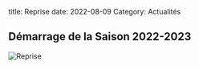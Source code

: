 title: Reprise
date: 2022-08-09
Category: Actualités

## Démarrage de la Saison 2022-2023

![Reprise](/images/Reprise.jpg)
